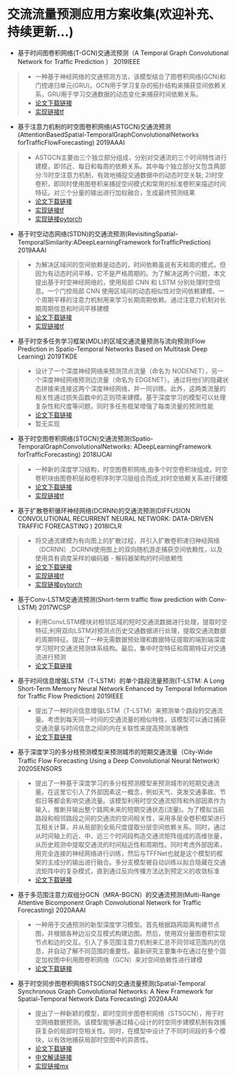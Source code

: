 # 交流流量预测应用方案收集(欢迎补充、持续更新...)

* 基于时间图卷积网络(T-GCN)交通流预测（A Temporal Graph Convolutional Network for Trafﬁc Prediction
） 2019IEEE
> * 一种基于神经网络的交通预测方法，该模型结合了图卷积网络(GCN)和门控递归单元(GRU)。GCN用于学习复杂的拓扑结构来捕获空间依赖关系，GRU用于学习交通数据的动态变化来捕获时间依赖关系。
> * [论文下载链接](https://arxiv.org/abs/1811.05320?context=stat.ML)
> * [实现链接tf](https://github.com/lehaifeng/T-GCN)

* 基于注意力机制的时空图卷积网络(ASTGCN)交通流预测(AttentionBasedSpatial-TemporalGraphConvolutionalNetworks forTrafﬁcFlowForecasting) 2019AAAI
> * ASTGCN主要由三个独立部分组成，分别对交通流的三个时间特性进行建模，即邻近、每日和每周的依赖关系。其中每个独立部分又包含两部分:1)时空注意力机制，有效地捕捉交通数据中的动态时空关联; 2)时空卷积，即同时使用图卷积来捕捉空间模式和常用的标准卷积来描述时间特征。对三个分量的输出进行加权融合，生成最终预测结果
> * [论文下载链接](https://github.com/Davidham3/ASTGCN/blob/master/papers)
> * [实现链接tf](https://github.com/guoshnBJTU/ASTGCN)
> * [实现链接pytorch](https://github.com/jianpingbadao/ASTGCN-PyTorch)

* 基于时空动态网络(STDN)的交通流预测(RevisitingSpatial-TemporalSimilarity:ADeepLearningFramework forTrafﬁcPrediction) 2019AAAI
> * 为解决区域间的空间依赖是动态的，时间依赖虽说有天和周的模式，但因为有动态时间平移，它不是严格周期的。为了解决这两个问题，本文提出基于时空神经网络的，使用局部 CNN 和 LSTM 分别处理时空信息。一个门控局部 CNN 使用区域间的动态相似性对空间依赖建模。一个周期平移的注意力机制用来学习长期周期依赖。通过注意力机制对长期周期信息和时间平移建模
> * [论文下载链接](http://export.arxiv.org/abs/1803.01254)
> * [实现链接tf](https://github.com/tangxianfeng/STDN)

* 基于时空多任务学习框架(MDL)的区域交通流量预测与流向预测(Flow Prediction in Spatio-Temporal Networks Based on Multitask Deep Learning)  2019TKDE
> * 设计了一个深度神经网络来预测顶点流量（命名为 NODENET），另一个深度神经网络预测边流量（命名为 EDGENET）。通过将他们的隐藏状态拼接来连接这两个深度神经网络，并一同训练。此外，这两类流量的相关性通过损失函数中的正则项来建模。基于深度学习的模型可以处理复杂性和尺度等问题，同时多任务框架增强了每类流量的预测性能
> * [论文下载链接](https://ieeexplore.ieee.org/document/8606218)
> * 暂无实现


* 基于时空图卷积网络(STGCN)交通流预测(Spatio-TemporalGraphConvolutionalNetworks: ADeepLearningFramework forTrafﬁcForecasting) 2018IJCAI
> * 一种新的深度学习结构，时空图卷积网络,由多个时空卷积块组成，时空卷积块由图卷积层和卷积序列学习层组合而成,对时空依赖关系进行建模
> * [论文下载链接](https://arxiv.org/abs/1709.04875v4)
> * [实现链接tf](https://github.com/VeritasYin/STGCN_IJCAI-18)

 * 基于扩散卷积循环神经网络(DCRNN)的交通流预测(DIFFUSION CONVOLUTIONAL RECURRENT NEURAL NETWORK: DATA-DRIVEN TRAFFIC FORECASTING
) 2018ICLR
> * 将交通流建模为有向图上的扩散过程，并引入扩散卷积递归神经网络（DCRNN）,DCRNN使用图上的双向随机游走捕获空间依赖性，以及使用具有调度采样的编码器 - 解码器架构的时间依赖性
> * [论文下载链接](https://arxiv.org/abs/1707.01926)
> * [实现链接tf](https://github.com/liyaguang/DCRNN)
> * [实现链接pytorch](https://github.com/chnsh/DCRNN_PyTorch)

* 基于Conv-LSTM交通流预测(Short-term traffic flow prediction with Conv-LSTM) 2017WCSP
> * 利用ConvLSTM模块对相邻区域的短时交通流数据进行处理，提取时空特征;利用双向LSTM对预测点历史交通数据进行处理，提取交通流数据的周期特征。提出了一种无需数据预处理和数据特征提取的端到端深度学习短时交通流预测体系结构。最后，集中时空特征和周期特征对交通流进行预测
> * [论文下载链接](https://ieeexplore.ieee.org/document/8171119)

* 基于时间信息增强LSTM（T-LSTM）的单个路段流量预测(T-LSTM: A Long Short-Term Memory Neural Network Enhanced by Temporal Information for Traffic Flow Prediction) 2019IEEE
> * 提出了一种时间信息增强LSTM（T-LSTM）来预测单个路段的交通流量。考虑到每天同一时间的交通流量的相似特性，该模型可以通过捕获交通流量与时间信息之间的内在关联性来提高预测准确性
> * [论文下载链接](https://www.researchgate.net/publication/334619357_T-LSTM_A_Long_Short-Term_Memory_Neural_Network_Enhanced_by_Temporal_Information_for_Traffic_Flow_Prediction)

* 基于深度学习的多分枝预测模型来预测城市的短期交通流量（City-Wide Traffic Flow Forecasting Using a Deep Convolutional Neural Network）2020SENSORS
> * 提出了一种基于深度学习的多分枝预测模型来预测城市的短期交通流量。在这里它引入了外部因素这一概念，例如天气、突发交通事故、节假日等都会影响交通流量。该模型利用时空交通流矩阵和外部因素作为输入，推断并输出整个路网未来的短期交通状态(流量)。为了模拟当前路段和相邻路段之间的交通流的空间相关性，采用多层全卷积框架进行互相关计算，并从局部到全局尺度提取分层空间依赖关系。同时，通过从时间轴上的近、中、远三个时间段构造交通流矩阵组成的高维张量，从历史观测中提取交通流的时间贴近性和周期性。同时考虑外部因素，用完全连接的神经网络进行训练，然后与TFFNet也就是这个模型的框架的主成分的输出进行融合。多分支模型被自动训练以拟合隐藏在交通流矩阵中的复杂模式，直到通过反向传播方法达到预定义的收敛标准
> * [论文下载链接](https://www.mdpi.com/1424-8220/20/2/421/xml)

* 基于多范围注意力双组分GCN（MRA-BGCN）的交通流预测(Multi-Range Attentive Bicomponent Graph Convolutional Network for Traffic Forecasting) 2020AAAI
> * 一种用于交通预测的新型深度学习模型。首先根据路网距离构建节点图，并根据各种边沿交互模式构建边图。然后，使用双分量图卷积实现节点和边的交互。引入了多范围注意力机制来汇总不同邻域范围内的信息，并自动了解不同范围的重要性。最新研究主要集中在通过在整个固定加权图中利用图卷积网络（GCN）来对空间依赖性进行建模
> * [论文下载链接](https://www.researchgate.net/publication/342536930_Multi-Range_Attentive_Bicomponent_Graph_Convolutional_Network_for_Traffic_Forecasting)

* 基于时空同步图卷积网络STSGCN的交通流量预测(Spatial-Temporal Synchronous Graph Convolutional Networks: A New Framework for Spatial-Temporal Network Data Forecasting) 2020AAAI
> * 提出了一种新颖的模型，即时空同步图卷积网络（STSGCN），用于时空网络数据预测。该模型能够通过精心设计的时空同步建模机制有效捕获复杂的局部时空相关性。同时，在模型中设计了不同时间段的多个模块，以有效地捕获局部时空图中的异质性。
> * [论文下载链接](https://github.com/xiaoxiong74/TrafficFlowForecasting/blob/master/papers/AAAI2020-STSGCN.pdf)
> * [中文解读链接](https://mp.weixin.qq.com/s/P54StaLV5oWcKTpFwzfMDQ)
> * [实现链接mx](https://github.com/mcdragon/STSGCN)